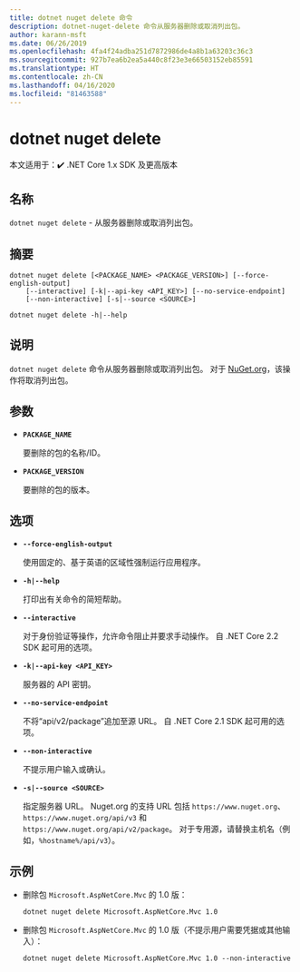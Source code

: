 ```yaml
---
title: dotnet nuget delete 命令
description: dotnet-nuget-delete 命令从服务器删除或取消列出包。
author: karann-msft
ms.date: 06/26/2019
ms.openlocfilehash: 4fa4f24adba251d7872986de4a8b1a63203c36c3
ms.sourcegitcommit: 927b7ea6b2ea5a440c8f23e3e66503152eb85591
ms.translationtype: HT
ms.contentlocale: zh-CN
ms.lasthandoff: 04/16/2020
ms.locfileid: "81463588"
---
```

# <a name="dotnet-nuget-delete"></a>dotnet nuget delete

 本文适用于：✔️ .NET Core 1.x SDK 及更高版本

<!-- todo: uncomment when all CLI commands are reviewed
[!INCLUDE [topic-appliesto-net-core-all](../../../includes/topic-appliesto-net-core-all.md)]
-->

## <a name="name"></a>名称

`dotnet nuget delete` - 从服务器删除或取消列出包。

## <a name="synopsis"></a>摘要

```dotnetcli
dotnet nuget delete [<PACKAGE_NAME> <PACKAGE_VERSION>] [--force-english-output]
    [--interactive] [-k|--api-key <API_KEY>] [--no-service-endpoint]
    [--non-interactive] [-s|--source <SOURCE>]

dotnet nuget delete -h|--help
```

## <a name="description"></a>说明

`dotnet nuget delete` 命令从服务器删除或取消列出包。 对于 [NuGet.org](https://www.nuget.org/)，该操作将取消列出包。

## <a name="arguments"></a>参数

* **`PACKAGE_NAME`**

  要删除的包的名称/ID。

* **`PACKAGE_VERSION`**

  要删除的包的版本。

## <a name="options"></a>选项

* **`--force-english-output`**

  使用固定的、基于英语的区域性强制运行应用程序。

* **`-h|--help`**

  打印出有关命令的简短帮助。

* **`--interactive`**

  对于身份验证等操作，允许命令阻止并要求手动操作。 自 .NET Core 2.2 SDK 起可用的选项。

* **`-k|--api-key <API_KEY>`**

  服务器的 API 密钥。

* **`--no-service-endpoint`**

  不将“api/v2/package”追加至源 URL。 自 .NET Core 2.1 SDK 起可用的选项。

* **`--non-interactive`**

  不提示用户输入或确认。

* **`-s|--source <SOURCE>`**

  指定服务器 URL。 Nuget.org 的支持 URL 包括 `https://www.nuget.org`、`https://www.nuget.org/api/v3` 和 `https://www.nuget.org/api/v2/package`。 对于专用源，请替换主机名（例如，`%hostname%/api/v3`）。

## <a name="examples"></a>示例

* 删除包 `Microsoft.AspNetCore.Mvc` 的 1.0 版：

  ```dotnetcli
  dotnet nuget delete Microsoft.AspNetCore.Mvc 1.0
  ```

* 删除包 `Microsoft.AspNetCore.Mvc` 的 1.0 版（不提示用户需要凭据或其他输入）：

  ```dotnetcli
  dotnet nuget delete Microsoft.AspNetCore.Mvc 1.0 --non-interactive
  ```
